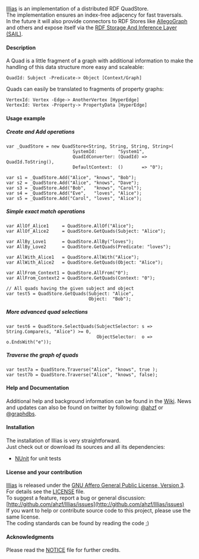 [Illias](http://github.com/ahzf/Illias) is an implementation of a distributed RDF QuadStore.    
The implementation ensures an index-free adjacency for fast traversals.    
In the future it will also provide connectors to RDF Stores like [AllegoGraph](http://www.franz.com/agraph/allegrograph) and others and expose itself via the [RDF Storage And Inference Layer (SAIL)](http://www.openrdf.org/doc/sesame/api/org/openrdf/sesame/sail/package-summary.html).

#### Description

 A Quad is a little fragment of a graph with additional information to make the handling of this data structure more easy and scaleable:    
 
    QuadId: Subject -Predicate-> Object [Context/Graph]    
 
 
 Quads can easily be translated to fragments of property graphs:    
 
    VertexId: Vertex -Edge-> AnotherVertex [HyperEdge]    
    VertexId: Vertex -Property-> PropertyData [HyperEdge]    


#### Usage example

##### Create and Add operations

    var _QuadStore = new QuadStore<String, String, String, String>(
                             SystemId:        "System1",
                             QuadIdConverter: (QuadId) => QuadId.ToString(),
                             DefaultContext:  ()       => "0");

    var s1 = _QuadStore.Add("Alice", "knows", "Bob");
    var s2 = _QuadStore.Add("Alice", "knows", "Dave");
    var s3 = _QuadStore.Add("Bob",   "knows", "Carol");
    var s4 = _QuadStore.Add("Eve",   "loves", "Alice");
    var s5 = _QuadStore.Add("Carol", "loves", "Alice");


##### Simple exact match operations

    var AllOf_Alice1     = QuadStore.AllOf("Alice");
    var AllOf_Alice2     = QuadStore.GetQuads(Subject: "Alice");

    var AllBy_Love1      = QuadStore.AllBy("loves");
    var AllBy_Love2      = QuadStore.GetQuads(Predicate: "loves");

    var AllWith_Alice1   = QuadStore.AllWith("Alice");
    var AllWith_Alice2   = QuadStore.GetQuads(Object: "Alice");

    var AllFrom_Context1 = QuadStore.AllFrom("0");
    var AllFrom_Context2 = QuadStore.GetQuads(Context: "0");

    // All quads having the given subject and object
    var test5 = QuadStore.GetQuads(Subject: "Alice",
                                   Object:  "Bob");


##### More advanced quad selections

    var test6 = QuadStore.SelectQuads(SubjectSelector: s => String.Compare(s, "Alice") >= 0,
                                      ObjectSelector:  o => o.EndsWith("e"));

##### Traverse the graph of quads

    var test7a = QuadStore.Traverse("Alice", "knows", true );
    var test7b = QuadStore.Traverse("Alice", "knows", false);


#### Help and Documentation

Additional help and background information can be found in the [Wiki](http://github.com/ahzf/Illias/wiki).
News and updates can also be found on twitter by following: [@ahzf](http://www.twitter.com/ahzf) or [@graphdbs](http://www.twitter.com/graphdbs).

#### Installation

The installation of Illias is very straightforward.    
Just check out or download its sources and all its dependencies:

- [NUnit](http://www.nunit.org/) for unit tests

#### License and your contribution

[Illias](http://github.com/ahzf/Illias) is released under the [GNU Affero General Public License, Version 3](http://www.gnu.org/licenses/agpl.html). For details see the [LICENSE](/ahzf/Illias/blob/master/LICENSE) file.    
To suggest a feature, report a bug or general discussion: [http://github.com/ahzf/Illias/issues](http://github.com/ahzf/Illias/issues)    
If you want to help or contribute source code to this project, please use the same license.   
The coding standards can be found by reading the code ;)

#### Acknowledgments

Please read the [NOTICE](/ahzf/Illias/blob/master/NOTICE) file for further credits.
